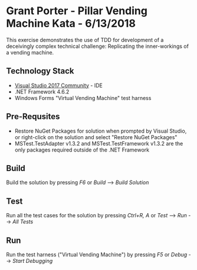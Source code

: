 # Grant Porter - Pillar Vending Machine Kata - 6/13/2018

This exercise demonstrates the use of TDD for development of a deceivingly complex technical challenge: Replicating the inner-workings of a vending machine.

## Technology Stack

* [Visual Studio 2017 Community](https://www.visualstudio.com/downloads/) - IDE
* .NET Framework 4.6.2
* Windows Forms "Virtual Vending Machine" test harness

## Pre-Requsites

* Restore NuGet Packages for solution when prompted by Visual Studio, or right-click on the solution and select "Restore NuGet Packages"
* MSTest.TestAdapter v1.3.2 and MSTest.TestFramework v1.3.2 are the only packages required outside of the .NET Framework

## Build

Build the solution by pressing *F6* or *Build* --> *Build Solution*

## Test

Run all the test cases for the solution by pressing *Ctrl+R, A* or *Test* --> *Run* --> *All Tests*

## Run

Run the test harness ("Virtual Vending Machine") by pressing *F5* or *Debug* --> *Start Debugging*